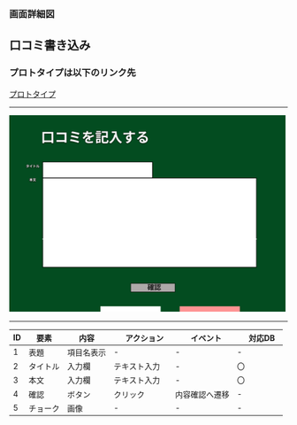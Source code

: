 ### 画面詳細図
## 口コミ書き込み
### プロトタイプは以下のリンク先
[プロトタイプ](https://www.figma.com/file/EC6HJax9FH50cwnpwUmhDG/Untitled?node-id=10%3A16)
*****
<img src="../revwrite.png" width="500">

*****

| ID | 要素 | 内容　|　アクション　|　イベント　|　対応DB　|
|----|------|------|-------------|-----------|---------|
|1   |表題|項目名表示|-       |-         |-         |
|2   |タイトル|入力欄|テキスト入力|-         |〇|
|3   |本文|入力欄|テキスト入力|-|〇|
|4   |確認|ボタン|クリック|内容確認へ遷移|-|
|5   |チョーク|画像|-|-|-|
